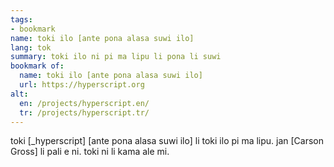 ```yaml
---
tags:
- bookmark
name: toki ilo [ante pona alasa suwi ilo]
lang: tok
summary: toki ilo ni pi ma lipu li pona li suwi
bookmark of:
  name: toki ilo [ante pona alasa suwi ilo]
  url: https://hyperscript.org
alt:
  en: /projects/hyperscript.en/
  tr: /projects/hyperscript.tr/
---
```


toki <span class=noliga>[_hyperscript]</span> [ante pona alasa suwi ilo] li
toki ilo pi ma lipu. jan <span class=noliga>[Carson Gross]</span> li pali e ni.
toki ni li kama ale mi.

